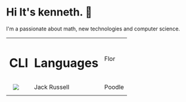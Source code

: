 # Hi It's kenneth. 👋 

I'm a passionate about math, new technologies and computer science.
<br>


<table>
  <tr>
    <td>
        <h1>CLI</h1>
    </td>
    <td>
        <h1>Languages</h1>
    </td>
    <td>Flor</td>
  </tr>
  <!-- terminal -->
  <tr>
    <td>
        <div style='padding:10px'>
        <img src='https://img.shields.io/badge/PHP-777BB4?style=for-the-badge&logo=php&logoColor=white'>
        </div>
    </td>
    <td>Jack Russell</td>
    <td>Poodle</td>
  </tr>
</table>


